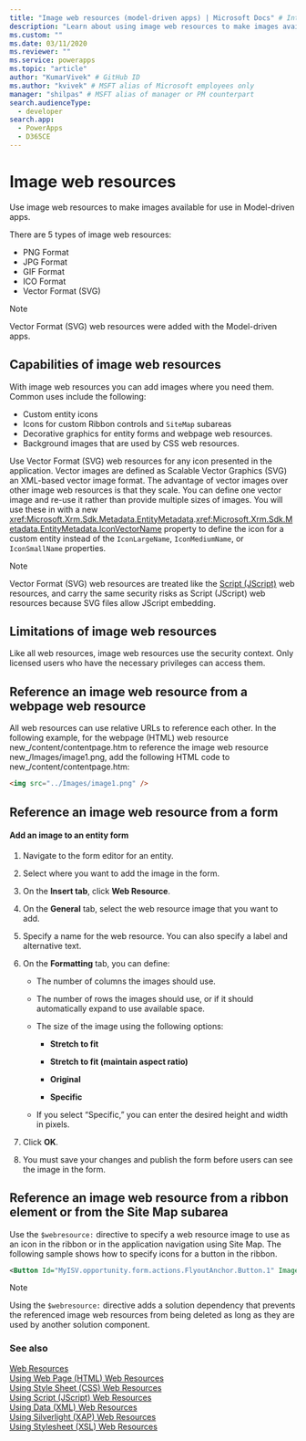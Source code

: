 ```yaml
---
title: "Image web resources (model-driven apps) | Microsoft Docs" # Intent and product brand in a unique string of 43-59 chars including spaces
description: "Learn about using image web resources to make images available for use" # 115-145 characters including spaces. This abstract displays in the search result.
ms.custom: ""
ms.date: 03/11/2020
ms.reviewer: ""
ms.service: powerapps
ms.topic: "article"
author: "KumarVivek" # GitHub ID
ms.author: "kvivek" # MSFT alias of Microsoft employees only
manager: "shilpas" # MSFT alias of manager or PM counterpart
search.audienceType: 
  - developer
search.app: 
  - PowerApps
  - D365CE
---
```

# Image web resources

Use image web resources to make images available for use in Model-driven apps.  

There are 5 types of image web resources: 
* PNG Format
* JPG Format
* GIF Format
* ICO Format
* Vector Format (SVG)

> [!NOTE]
> Vector Format (SVG) web resources were added with the Model-driven apps.

  
<a name="BKMK_Capabilities"></a>   
## Capabilities of image web resources  
 With image web resources you can add images where you need them. Common uses include the following:  
  
- Custom entity icons  
- Icons for custom Ribbon controls and `SiteMap` subareas  
- Decorative graphics for entity forms and webpage web resources.  
- Background images that are used by CSS web resources.  

Use Vector Format (SVG) web resources for any icon presented in the application. Vector images are defined as Scalable Vector Graphics (SVG) an XML-based vector image format. The advantage of vector images over other image web resources is that they scale. You can define one vector image and re-use it rather than provide multiple sizes of images. You will use these in with a new <xref:Microsoft.Xrm.Sdk.Metadata.EntityMetadata>.<xref:Microsoft.Xrm.Sdk.Metadata.EntityMetadata.IconVectorName> property to define the icon for a custom entity instead of the `IconLargeName`, `IconMediumName`, or `IconSmallName` properties.

> [!NOTE]
> Vector Format (SVG) web resources are treated like the [Script (JScript)](/powerapps/developer/model-driven-apps/script-jscript-web-resources) web resources, and carry the same security risks as Script (JScript) web resources because SVG files allow JScript embedding.
  
<a name="BKMK_Limitations"></a>   
## Limitations of image web resources  
 Like all web resources, image web resources use the security context. Only licensed users who have the necessary privileges can access them.  
 
  
<a name="BKMK_ReferenceFromWebPageWebResource"></a>   
## Reference an image web resource from a webpage web resource  
 All web resources can use relative URLs to reference each other. In the following example, for the webpage (HTML) web resource new_/content/contentpage.htm to reference the image web resource new_/Images/image1.png, add the following HTML code to new_/content/contentpage.htm:  
  
```html  
<img src="../Images/image1.png" />  
```  
  
<a name="BKMK_ReferenceFromForm"></a>   
## Reference an image web resource from a  form  
  
#### Add an image to an entity form  
  
1.  Navigate to the form editor for an entity.  
  
2.  Select where you want to add the image in the form.  
  
3.  On the **Insert tab**, click **Web Resource**.  
  
4.  On the **General** tab, select the web resource image that you want to add.  
  
5.  Specify a name for the web resource. You can also specify a label and alternative text.  
  
6.  On the **Formatting** tab, you can define:  
  
    -   The number of columns the images should use.  
  
    -   The number of rows the images should use, or if it should automatically expand to use available space.  
  
    -   The size of the image using the following options:  
  
        - **Stretch to fit**  
  
        - **Stretch to fit (maintain aspect ratio)**  
  
        - **Original**  
  
        - **Specific**  
  
    -   If you select “Specific,” you can enter the desired height and width in pixels.  
  
7.  Click **OK**.  
  
8.  You must save your changes and publish the form before users can see the image in the form.  
  
<a name="BKMK_ReferenceWithWebResourcedirective"></a>   
## Reference an image web resource from a ribbon element or from the Site Map subarea  
 Use the `$webresource:` directive to specify a web resource image to use as an icon in the ribbon or in the application navigation using Site Map. The following sample shows how to specify icons for a button in the ribbon.  
  
```xml  
<Button Id="MyISV.opportunity.form.actions.FlyoutAnchor.Button.1" Image16by16="$webresource:new_/icons/oneIcon16.png" Image32by32="$webresource:new_/icons/oneIcon32.png"/>  
```  
  
> [!NOTE]
>  Using the `$webresource:` directive adds a solution dependency that prevents the referenced image web resources from being deleted as long as they are used by another solution component.  
  
### See also  
 [Web Resources](web-resources.md)   
 [Using Web Page (HTML) Web Resources](webpage-html-web-resources.md)   
 [Using Style Sheet (CSS) Web Resources](css-web-resources.md)   
 [Using Script (JScript) Web Resources](script-jscript-web-resources.md)   
 [Using Data (XML) Web Resources](data-xml-web-resources.md)   
 [Using Silverlight (XAP) Web Resources](/dynamics365/customer-engagement/developer/silverlight-xap-web-resources)  
 [Using Stylesheet (XSL) Web Resources](stylesheet-xsl-web-resources.md)

